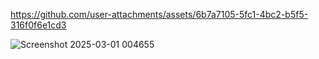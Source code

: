 

https://github.com/user-attachments/assets/6b7a7105-5fc1-4bc2-b5f5-316f0f6e1cd3



![Screenshot 2025-03-01 004655](https://github.com/user-attachments/assets/82c4e5a0-741a-4f12-9bca-7551f8f1d50d)
